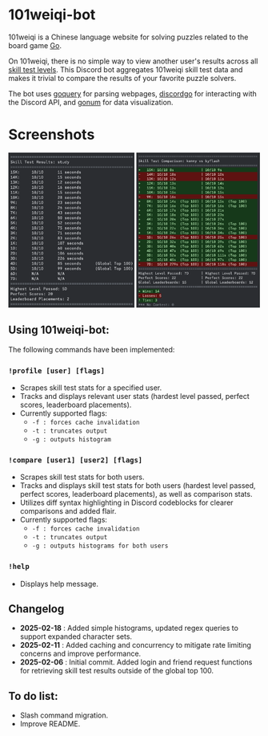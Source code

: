 # 101weiqi-bot
101weiqi is a Chinese language website for solving puzzles related to the board game [Go](https://en.wikipedia.org/wiki/Go_(game)). 

On 101weiqi, there is no simple way to view another user's results across all [skill test levels](https://www.101weiqi.com/guan/). This Discord bot aggregates 101weiqi skill test data and makes it trivial to compare the results of your favorite puzzle solvers.

The bot uses [goquery](https://github.com/PuerkitoBio/goquery) for parsing webpages, [discordgo](https://github.com/bwmarrin/discordgo) for interacting with the Discord API, and [gonum](https://github.com/gonum/plot) for data visualization.

# Screenshots
<img src="https://github.com/graceemlin/101weiqi-bot/blob/main/docs/profile.webp" width=50% height=50%> <img src="https://github.com/graceemlin/101weiqi-bot/blob/main/docs/compare.webp" width=49% height=50%>

## Using 101weiqi-bot:
The following commands have been implemented:

### `!profile [user] [flags]`
* Scrapes skill test stats for a specified user.
* Tracks and displays relevant user stats (hardest level passed, perfect scores, leaderboard placements).
* Currently supported flags:
    - `-f : forces cache invalidation`
    - `-t : truncates output`
    - `-g : outputs histogram`
    
### `!compare [user1] [user2] [flags]`
* Scrapes skill test stats for both users.
* Tracks and displays skill test stats for both users (hardest level passed, perfect scores, leaderboard placements), as well as comparison stats.
* Utilizes diff syntax highlighting in Discord codeblocks for clearer comparisons and added flair.
* Currently supported flags:
    - `-f : forces cache invalidation`
    - `-t : truncates output`
    - `-g : outputs histograms for both users`
      
### `!help`
* Displays help message.

## Changelog
 * **2025-02-18** : Added simple histograms, updated regex queries to support expanded character sets.
 * **2025-02-11** : Added caching and concurrency to mitigate rate limiting concerns and improve performance.
 * **2025-02-06** : Initial commit. Added login and friend request functions for retrieving skill test results outside of the global top 100.

## To do list:
* Slash command migration.
* Improve README.
